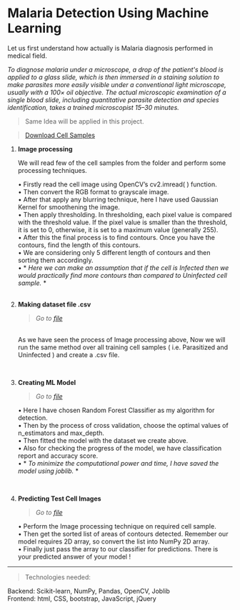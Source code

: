 # Malaria Detection Using Machine Learning

Let us first understand how actually is Malaria diagnosis  performed in medical field.

*To diagnose malaria under a microscope, a drop of the patient's blood is applied to a glass slide, which is then immersed in a staining solution to make parasites more easily visible under a conventional light microscope, usually with a 100× oil objective. The actual microscopic examination of a single blood slide, including quantitative parasite detection and species identification, takes a trained microscopist 15–30 minutes.*


> Same Idea will be applied in this project.

> [Download Cell Samples](https://drive.google.com/file/d/1Yh4CWRH_Yx9ukwNQG-tNBlGXkk214GjC/view?usp=sharing)<br />

1.	**Image processing** 

     We will read few of the cell samples from the folder and perform some processing techniques. <br />

    •	Firstly read the cell image using OpenCV’s cv2.imread( ) function. <br />
    •	Then convert the RGB format to grayscale image. <br />
    •	After that apply any blurring technique, here I have used Gaussian Kernel for smoothening the image. <br />
    •	Then apply thresholding. In thresholding, each pixel value is compared with the threshold value. If the pixel value is smaller than the threshold, it is             set to 0, otherwise, it is set to a maximum value (generally 255). <br />
    •	After this the final process is to find contours. Once you have the contours, find the length of this contours. <br />
    •	We are considering only 5 different length of contours and then sorting them accordingly.<br />
    •	* *Here we can make an assumption that if the cell is Infected then we would practically find more contours than compared to Uninfected cell sample.* *<br />
     <br /> 

2.	**Making dataset file .csv**<br />
    >_Go to [file](https://github.com/AkshitTayade/Malaria-Detection/blob/master/make_csv.py)_<br />
    <br />
    As we have seen the process of Image processing above, Now we will run the same method over all training cell samples ( i.e. Parasitized and Uninfected ) and       create a .csv file.<br />

 <br /> 

3.	**Creating ML Model** <br />
     >_Go to [file](https://github.com/AkshitTayade/Malaria-Detection/blob/master/model.py)_<br />

    •	Here I have chosen Random Forest Classifier as my algorithm for detection. <br />
    •	Then by the process of cross validation, choose the optimal values of n_estimators and max_depth. <br />
    •	Then fitted the model with the dataset we create above. <br />
    •	Also for checking the progress of the model, we have classification report and accuracy score.<br />
    •	* *To minimize the computational power and time, I have saved the model using joblib.* *<br />


 <br /> 

4.	**Predicting Test Cell Images** <br />
     >_Go to [file](https://github.com/AkshitTayade/Malaria-Detection/blob/master/predictions.py)_<br />

    •	Perform the Image processing technique on required cell sample. <br />
    •	Then get the sorted list of areas of contours detected. Remember our model requires 2D array, so convert the list into NumPy 2D array. <br />
    •	Finally just pass the array to our classifier for predictions. There is your predicted answer of your model !<br />

- - - - - - - - - - - - - - - - - - - - - - - - - - - - - - - - - - - - - - - - - - - - - - - - 

>Technologies needed:

Backend: Scikit-learn, NumPy, Pandas, OpenCV, Joblib <br />
Frontend: html, CSS, bootstrap, JavaScript, jQuery
